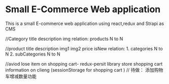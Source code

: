 # Small E-Commerce Web application

This is a small E-commerce web application using react,redux and Strapi as CMS

//Category
title
description
img
relation: products N to N

//product
title
description
img1
img2
price
isNew
relation: 1. categories N to N 2. subCategories N to N

//aviod lose item on shopping cart- redux-persit library store shopping cart information on clieng (sessionStorage for shopping cart )
// 待做： 添加购物车增减数量功能
